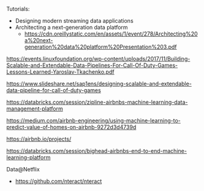Tutorials:
- Designing modern streaming data applications
- Architecting a next-generation data platform
  * https://cdn.oreillystatic.com/en/assets/1/event/278/Architecting%20a%20next-generation%20data%20platform%20Presentation%203.pdf

https://events.linuxfoundation.org/wp-content/uploads/2017/11/Building-Scalable-and-Extendable-Data-Pipelines-For-Call-Of-Duty-Games-Lessons-Learned-Yaroslav-Tkachenko.pdf

https://www.slideshare.net/sap1ens/designing-scalable-and-extendable-data-pipeline-for-call-of-duty-games

https://databricks.com/session/zipline-airbnbs-machine-learning-data-management-platform

https://medium.com/airbnb-engineering/using-machine-learning-to-predict-value-of-homes-on-airbnb-9272d3d4739d

https://airbnb.io/projects/

https://databricks.com/session/bighead-airbnbs-end-to-end-machine-learning-platform

Data@Netflix
- https://github.com/nteract/nteract
